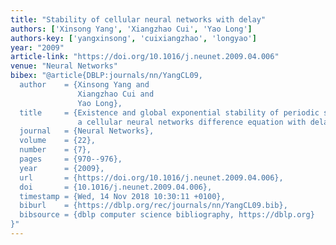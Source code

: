 ```yaml
---
title: "Stability of cellular neural networks with delay"
authors: ['Xinsong Yang', 'Xiangzhao Cui', 'Yao Long']
authors-key: ['yangxinsong', 'cuixiangzhao', 'longyao']
year: "2009"
article-link: "https://doi.org/10.1016/j.neunet.2009.04.006"
venue: "Neural Networks"
bibex: "@article{DBLP:journals/nn/YangCL09,
  author    = {Xinsong Yang and
               Xiangzhao Cui and
               Yao Long},
  title     = {Existence and global exponential stability of periodic solution of
               a cellular neural networks difference equation with delays and impulses},
  journal   = {Neural Networks},
  volume    = {22},
  number    = {7},
  pages     = {970--976},
  year      = {2009},
  url       = {https://doi.org/10.1016/j.neunet.2009.04.006},
  doi       = {10.1016/j.neunet.2009.04.006},
  timestamp = {Wed, 14 Nov 2018 10:30:11 +0100},
  biburl    = {https://dblp.org/rec/journals/nn/YangCL09.bib},
  bibsource = {dblp computer science bibliography, https://dblp.org}
}"
---
```

